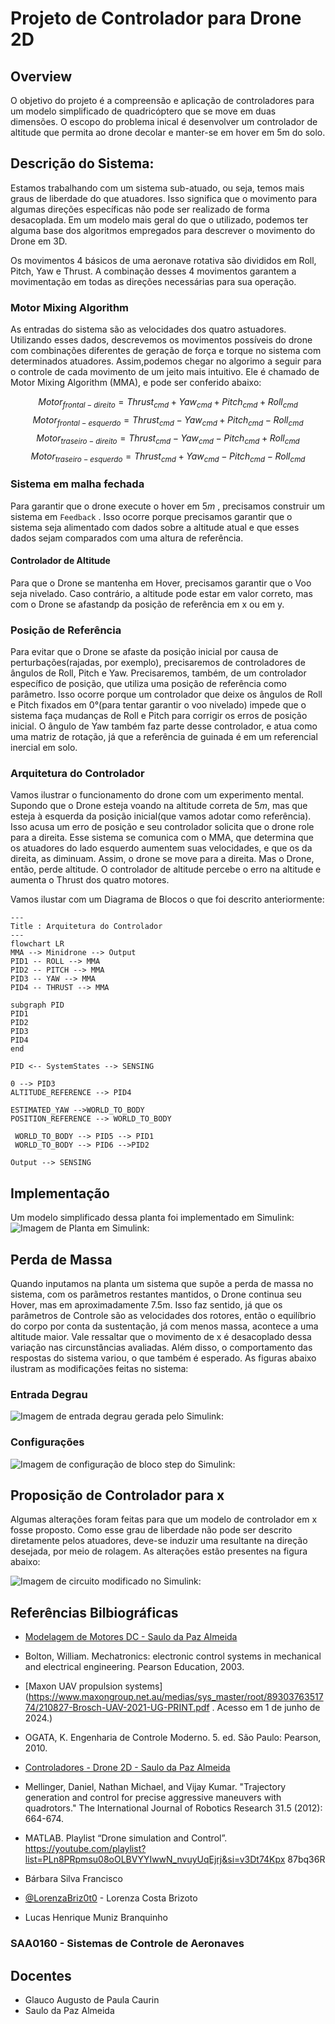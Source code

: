 
# Projeto de Controlador para Drone 2D
## Overview
O objetivo do projeto é a compreensão e aplicação de controladores para um modelo simplificado de quadricóptero que se move em duas dimensões. O escopo do problema inical é desenvolver um controlador de altitude que permita ao drone decolar e manter-se em hover em 5m do solo.

## Descrição do Sistema:
Estamos trabalhando com um sistema sub-atuado, ou seja, temos mais graus de liberdade do que atuadores. Isso significa que o movimento para algumas direções específicas não pode ser realizado de forma desacoplada. Em um modelo mais geral do que o utilizado, podemos ter alguma base dos algoritmos empregados para descrever o movimento do Drone em 3D.

Os movimentos 4 básicos de uma aeronave rotativa são divididos em Roll, Pitch, Yaw e Thrust. A combinação desses 4 movimentos garantem a movimentação em todas as direções necessárias para sua operação.


### Motor Mixing Algorithm
As entradas do sistema são as velocidades dos quatro astuadores. Utilizando esses dados, descrevemos os movimentos possíveis do drone com combinações diferentes de geração de força e torque no sistema com determinados atuadores. Assim,podemos chegar no algorimo a seguir para o controle de cada movimento de um jeito mais intuitivo. Ele é chamado de Motor Mixing Algorithm (MMA), e pode ser conferido abaixo:

$$Motor_{frontal-direito} = Thrust_{cmd} + Yaw_{cmd} + Pitch_{cmd} + Roll_{cmd} $$
$$Motor_{frontal-esquerdo} = Thrust_{cmd} - Yaw_{cmd} + Pitch_{cmd} - Roll_{cmd} $$
$$Motor_{traseiro-direito} = Thrust_{cmd} - Yaw_{cmd} -Pitch_{cmd}  + Roll_{cmd} $$
$$Motor_{traseiro-esquerdo} =Thrust_{cmd} + Yaw_{cmd} -Pitch_{cmd} - Roll_{cmd} $$

### Sistema em malha fechada 
Para garantir que o drone execute o hover em $5 m$ , precisamos construir um sistema em ```Feedback``` . Isso ocorre porque precisamos garantir que o sistema seja alimentado com dados sobre a altitude atual e que esses dados sejam comparados com uma altura de referência.

#### Controlador de Altitude
Para que o Drone se mantenha em Hover, precisamos garantir que o Voo seja nivelado. Caso contrário, a altitude pode estar em valor correto, mas com o Drone se afastandp da posição de referência em x ou em y.

### Posição de Referência
Para evitar que o Drone se afaste da posição inicial por causa de perturbações(rajadas, por exemplo), precisaremos de controladores de ângulos de Roll, Pitch e Yaw. Precisaremos, também, de um controlador específico de posição, que utiliza uma posição de referência como parâmetro. Isso ocorre porque um controlador que deixe os ângulos de Roll e Pitch fixados em 0°(para tentar garantir o voo nivelado) impede que o sistema faça mudanças de Roll e Pitch para corrigir os erros de posição inicial. O ângulo de Yaw também faz parte desse controlador, e atua como uma matriz de rotação, já que a referência de guinada é em um referencial inercial em solo.

### Arquitetura do Controlador
Vamos ilustrar o funcionamento do drone com um experimento mental. Supondo que o Drone esteja voando na altitude correta de $5m$, mas que esteja à esquerda da posição inicial(que vamos adotar como referência). Isso acusa um erro de posição e seu controlador solicita que o drone role para a direita. Esse sistema  se comunica com o MMA, que determina que os atuadores do lado esquerdo aumentem suas velocidades, e que os da direita, as diminuam. Assim, o drone se move para a direita. Mas o Drone, então, perde altitude. O controlador de altitude percebe o erro na altitude e aumenta o Thrust dos quatro motores. 

Vamos ilustar com um Diagrama de Blocos o que foi descrito anteriormente:
```mermaid
---
Title : Arquitetura do Controlador
---
flowchart LR
MMA --> Minidrone --> Output
PID1 -- ROLL --> MMA
PID2 -- PITCH --> MMA
PID3 -- YAW --> MMA
PID4 -- THRUST --> MMA

subgraph PID
PID1 
PID2 
PID3 
PID4 
end

PID <-- SystemStates --> SENSING

0 --> PID3
ALTITUDE_REFERENCE --> PID4

ESTIMATED_YAW -->WORLD_TO_BODY
POSITION_REFERENCE --> WORLD_TO_BODY

 WORLD_TO_BODY --> PID5 --> PID1
 WORLD_TO_BODY --> PID6 -->PID2

Output --> SENSING
```

## Implementação
Um modelo simplificado dessa planta foi implementado em Simulink:
![Imagem de Planta em Simulink:](https://i.ibb.co/r0y1Dzn/Simulink.jpg)

## Perda de Massa
Quando inputamos na planta um sistema que supõe a perda de massa no sistema, com os parãmetros restantes mantidos, o Drone continua seu Hover, mas em aproximadamente 7.5m. Isso faz sentido, já que os parâmetros de Controle são as velocidades dos rotores, então o equilíbrio do corpo por conta da sustentação, já com menos massa, acontece a uma altitude maior. Vale ressaltar que o movimento de x é desacoplado dessa variação nas circunstâncias avaliadas. Além disso, o comportamento das respostas do sistema variou, o que também é esperado.
As figuras abaixo ilustram as modificações feitas no sistema:
### Entrada Degrau
![Imagem de entrada degrau gerada pelo Simulink:](https://i.ibb.co/MDVWSrT/Perda1.jpg)

### Configurações
![Imagem de configuração de bloco step do Simulink:](https://i.ibb.co/yVk7rFR/perda2.jpg)

## Proposição de Controlador para x
Algumas alterações foram feitas para que um modelo de controlador em x fosse proposto. Como esse grau de liberdade não pode ser descrito diretamente pelos atuadores, deve-se induzir uma resultante na direção desejada, por meio de rolagem. As alterações estão presentes na figura abaixo:

![Imagem de circuito modificado no Simulink:](https://i.ibb.co/V9n7279/Altera1.png)



## Referências Bilbiográficas

 - [Modelagem de Motores DC - Saulo da Paz Almeida](https://doc-00-1g-prod-02-apps-viewer.googleusercontent.com/viewer2/prod-02/pdf/usn95j7fpmmicbpeidtbnds409f01978/vollffg3qc2gsr4javi2umpb9saprvbo/1720517475000/3/108605637848060273413/APznzaZReAMit9l5ZMsInqhtCcwvp5m348bI6VeVC_s1GWayIXZouR3uNhTWV6tcO8NINWuuGpwrnwjaMpaQTtZW9AfPXnB4FeyQlTZL1AqjdAZIUarE0CBHmp8CHVEmSYCX_x-7QZTX4e5APw0HCbgzbPT35QerKwTdWFYyxlXud6fpLScMosfx98izQ97gAy3z5zMSz2vIYlxXmpUh6ZP87fOAyj_6VDss9IablygkxAgm_pNQkvX3p2oyEIAC6MO0-ph6hetW-C8zld_-9tMxlfP7htOKobXQsO_3r84XbkIGyS4lSPO65jOFBlXGcJ2uXCWy12aiBOSwhHMe1OpZZZ13kkfKgozsix0aQwy_h4VeUDx6FM-OuSirnHKXFQWTv1BqV29QCVyuWbVHNTPEB7MoaxiWdCQQkxyUEgZQrF9kbUGwzc8=?authuser=0&nonce=asnmgp77mrqta&user=108605637848060273413&hash=nscmvshi28oabt8f8al7ve4s64b13s35)
 - Bolton, William. Mechatronics: electronic control systems in mechanical and electrical
engineering. Pearson Education, 2003.
 - [Maxon UAV propulsion systems](https://www.maxongroup.net.au/medias/sys_master/root/8930376351774/210827-Brosch-UAV-2021-UG-PRINT.pdf . Acesso em 1 de junho de 2024.)
 - OGATA, K. Engenharia de Controle Moderno. 5. ed. São Paulo: Pearson, 2010.
 - [Controladores - Drone 2D - Saulo da Paz Almeida](https://doc-08-7g-prod-03-apps-viewer.googleusercontent.com/viewer2/prod-03/pdf/mprnna3hsbkv2i5tf837evej0501245p/qbenbqa157vku6bitqkqjj79cpasbb85/1720531350000/3/108605637848060273413/APznzaYJYH-F-W4mpyZ6oM3MpwsLlUsDvZDn11qkcoZP7MsZ81ebrxCpiDsGk4x2qfV8y3ZVD_sO5a3l5mxylNJWgDL8EciBHFPjrX7KT-Je-uJbV5PSHdGJ_XP1HYlQOsFCJn3vsh3Dfg1p3K3RM1GbmeQLUgYDcImLMITswqrP9_9JAROQcO1KjzLSQUK-6EUIYpfeQuvOmUyHsJ_AsXtnNA0DnqKj0y8WI9RaQM3HGDYEtMM5J326YrbkajCd6YZWybOsSaE32_wGo9Vr1NCajQqSVhGQO9jK7Rul8XdhLsXnedWhepSVjvPseH5mx2lQ9idRIOsdPdQklbKwxExj7wOKhk0TVjqoNdXKaa66H9q8SQlTFam_CjYqporJqZEtm_1BI3O79TbwGbWSBwP9LougvywtgIf-_AtRtrKoV-y363ok7Zc=?authuser=0&nonce=f4kgvle7a9nga&user=108605637848060273413&hash=n8sf1mq8u1tcl67ffn3ekdotfdqiuj6b)
 - Mellinger, Daniel, Nathan Michael, and Vijay Kumar. "Trajectory generation and control
for precise aggressive maneuvers with quadrotors." The International Journal of Robotics
Research 31.5 (2012): 664-674.
 -  MATLAB. Playlist “Drone simulation and Control”.
https://youtube.com/playlist?list=PLn8PRpmsu08oOLBVYYIwwN_nvuyUqEjrj&si=v3Dt74Kpx
87bq36R

- Bárbara Silva Francisco
- [@LorenzaBriz0t0](https://github.com/LorenzaBriz0t0) - Lorenza Costa Brizoto
- Lucas Henrique Muniz Branquinho

### SAA0160 - Sistemas de Controle de Aeronaves
## Docentes
- Glauco Augusto de Paula Caurin
- Saulo da Paz Almeida





